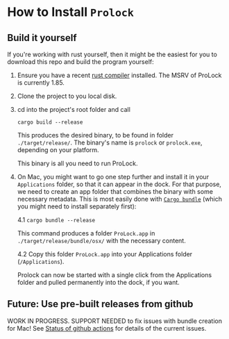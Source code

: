 
# How to Install `Prolock`

## Build it yourself

If you're working with rust yourself, then it might be the easiest for you to
download this repo and build the program yourself:

1. Ensure you have a recent [rust compiler](https://www.rust-lang.org/) installed.
The MSRV of ProLock is currently 1.85.

2. Clone the project to you local disk.

3. cd into the project's root folder and call

    `cargo build --release`

    This produces the desired binary, to be found in folder `./target/release/`.
    The binary's name is `prolock` or `prolock.exe`, depending on your platform.

    This binary is all you need to run ProLock.

4. On Mac, you might want to go one step further and install it in your
   `Applications` folder, so that it can appear in the dock. For that purpose, we need
   to create an app folder that combines the binary with some necessary metadata.
   This is most easily done with [`Cargo bundle`](https://crates.io/crates/cargo-bundle)
   (which you might need to install separately first):

    4.1 `cargo bundle --release`

    This command produces a folder `ProLock.app` in
    `./target/release/bundle/osx/` with the necessary content.

    4.2 Copy this folder `ProLock.app` into your Applications folder (`/Applications`).

    Prolock can now be started with a single click from the Applications folder
    and pulled permanently into the dock, if you want.

## Future: Use pre-built releases from github

WORK IN PROGRESS. SUPPORT NEEDED to fix issues with bundle creation for Mac! See [Status of github actions](https://github.com/emabee/rust-prolock/blob/main/status_of_github_actios.md>)
for details of the current issues.

<!-- To find these results, open the [Actions tab](https://github.com/emabee/rust-prolock/actions)
and choose the latest action for your platform.

#### Mac (M processors)

Open e.g. `[1.1.1] Release // MacOS Build (M) #8: Commit 25d5616 pushed by emabee`
and scroll down to the *Artifacts* section. It contains the desired `ProLock.App` that
you can download and copy into the `Applications` folder.

As your Mac rejects unknown binaries, for security reasons, the app will not yet run.
This [Apple support page](https://support.apple.com/de-de/guide/mac-help/mh40616/15.0/mac/15.0)
describes a procedure for permanently allowing a concrete program.

You need to open a settings page, try starting the program (prolock),
find a notice in the open settings section, and confirm that you want this program to be opened. -->
